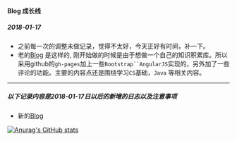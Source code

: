 #### Blog 成长线

##### 2018-01-17
- 之前每一次的调整未做记录，觉得不太好，今天正好有时间，补一下。
- 老的[Blog](https://github.com/MichaelYgZhang/home/tree/gh-pages) 是这样的, 刚开始做的时候是由于想做一个自己的知识积累库。所以采用github的`gh-pages`加上一些`Bootstrap``AngularJS`实现的，另外加了一些评论的功能。主要的内容点还是围绕学习`CS`基础，`Java` 等相关内容。

----

##### 以下记录内容是2018-01-17日以后的新增的日志以及注意事项

- 新的[Blog](https://michaelygzhang.github.io)


[![Anurag's GitHub stats](https://github-readme-stats.vercel.app/api?username=MichaelYgZhang)](https://github.com/anuraghazra/github-readme-stats)
